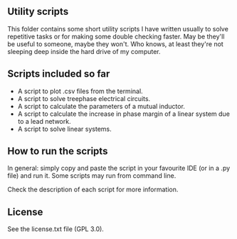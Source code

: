 ## Utility scripts
This folder contains some short utility scripts I have written usually to solve repetitive tasks or for making some double checking faster. 
May be they'll be useful to someone, maybe they won't. Who knows, at least they're not sleeping deep inside the hard drive of my computer.

## Scripts included so far

- A script to plot .csv files from the terminal.
- A script to solve treephase electrical circuits.
- A script to calculate the parameters of a mutual inductor.
- A script to calculate the increase in phase margin of a linear system due to a lead network.
- A script to solve linear systems.

## How to run the scripts
In general: simply copy and paste the script in your favourite IDE (or in a .py file) and run it. Some scripts may run from command line. 

Check the description of each script for more information.

## License
See the license.txt file (GPL 3.0).
